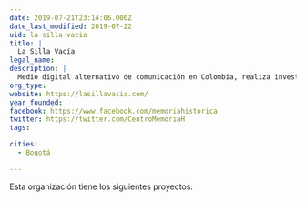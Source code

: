 ```yaml
---
date: 2019-07-21T23:14:06.000Z
date_last_modified: 2019-07-22
uid: la-silla-vacia
title: |
  La Silla Vacía
legal_name: 
description: |
  Medio digital alternativo de comunicación en Colombia, realiza investigación basadas en datos.
org_type: 
website: https://lasillavacia.com/
year_founded: 
facebook: https://www.facebook.com/memoriahistorica
twitter: https://twitter.com/CentroMemoriaH
tags:

cities: 
  - Bogotá

---
```


Esta organización tiene los siguientes proyectos:


